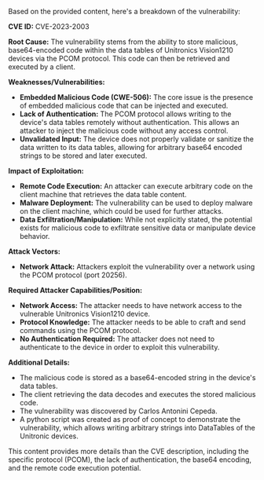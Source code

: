 Based on the provided content, here's a breakdown of the vulnerability:

**CVE ID:** CVE-2023-2003

**Root Cause:** The vulnerability stems from the ability to store malicious, base64-encoded code within the data tables of Unitronics Vision1210 devices via the PCOM protocol. This code can then be retrieved and executed by a client.

**Weaknesses/Vulnerabilities:**
*   **Embedded Malicious Code (CWE-506):** The core issue is the presence of embedded malicious code that can be injected and executed.
*   **Lack of Authentication:** The PCOM protocol allows writing to the device's data tables remotely without authentication. This allows an attacker to inject the malicious code without any access control.
*   **Unvalidated Input:** The device does not properly validate or sanitize the data written to its data tables, allowing for arbitrary base64 encoded strings to be stored and later executed.

**Impact of Exploitation:**
*   **Remote Code Execution:** An attacker can execute arbitrary code on the client machine that retrieves the data table content.
*   **Malware Deployment:** The vulnerability can be used to deploy malware on the client machine, which could be used for further attacks.
*   **Data Exfiltration/Manipulation:** While not explicitly stated, the potential exists for malicious code to exfiltrate sensitive data or manipulate device behavior.

**Attack Vectors:**
*   **Network Attack:** Attackers exploit the vulnerability over a network using the PCOM protocol (port 20256).

**Required Attacker Capabilities/Position:**
*   **Network Access:** The attacker needs to have network access to the vulnerable Unitronics Vision1210 device.
*   **Protocol Knowledge:** The attacker needs to be able to craft and send commands using the PCOM protocol.
*   **No Authentication Required:** The attacker does not need to authenticate to the device in order to exploit this vulnerability.

**Additional Details:**
*   The malicious code is stored as a base64-encoded string in the device's data tables.
*   The client retrieving the data decodes and executes the stored malicious code.
*   The vulnerability was discovered by Carlos Antonini Cepeda.
*   A python script was created as proof of concept to demonstrate the vulnerability, which allows writing arbitrary strings into DataTables of the Unitronic devices.

This content provides more details than the CVE description, including the specific protocol (PCOM), the lack of authentication, the base64 encoding, and the remote code execution potential.